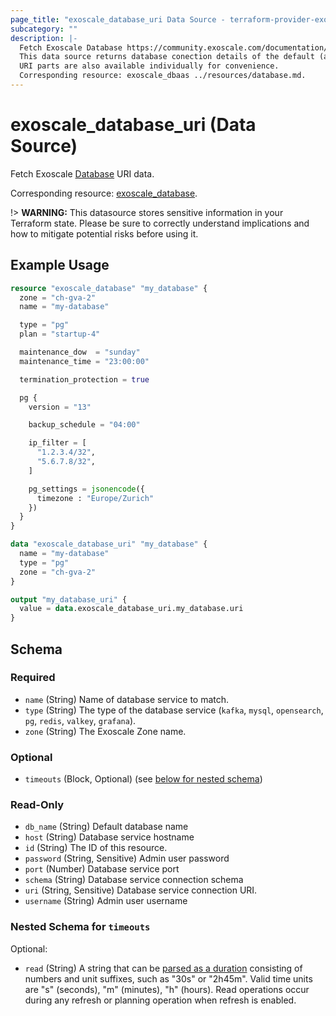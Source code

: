 ```yaml
---
page_title: "exoscale_database_uri Data Source - terraform-provider-exoscale"
subcategory: ""
description: |-
  Fetch Exoscale Database https://community.exoscale.com/documentation/dbaas/ connection URI data.
  This data source returns database conection details of the default (admin) user only.
  URI parts are also available individually for convenience.
  Corresponding resource: exoscale_dbaas ../resources/database.md.
---
```


# exoscale_database_uri (Data Source)

Fetch Exoscale [Database](https://community.exoscale.com/documentation/dbaas/) URI data.

Corresponding resource: [exoscale_database](../resources/database.md).

!> **WARNING:** This datasource stores sensitive information in your Terraform state. Please be sure to correctly understand implications and how to mitigate potential risks before using it.

## Example Usage

```terraform
resource "exoscale_database" "my_database" {
  zone = "ch-gva-2"
  name = "my-database"

  type = "pg"
  plan = "startup-4"

  maintenance_dow  = "sunday"
  maintenance_time = "23:00:00"

  termination_protection = true

  pg {
    version = "13"

    backup_schedule = "04:00"

    ip_filter = [
      "1.2.3.4/32",
      "5.6.7.8/32",
    ]

    pg_settings = jsonencode({
      timezone : "Europe/Zurich"
    })
  }
}

data "exoscale_database_uri" "my_database" {
  name = "my-database"
  type = "pg"
  zone = "ch-gva-2"
}

output "my_database_uri" {
  value = data.exoscale_database_uri.my_database.uri
}
```

<!-- schema generated by tfplugindocs -->
## Schema

### Required

- `name` (String) Name of database service to match.
- `type` (String) The type of the database service (`kafka`, `mysql`, `opensearch`, `pg`, `redis`, `valkey`, `grafana`).
- `zone` (String) The Exoscale Zone name.

### Optional

- `timeouts` (Block, Optional) (see [below for nested schema](#nestedblock--timeouts))

### Read-Only

- `db_name` (String) Default database name
- `host` (String) Database service hostname
- `id` (String) The ID of this resource.
- `password` (String, Sensitive) Admin user password
- `port` (Number) Database service port
- `schema` (String) Database service connection schema
- `uri` (String, Sensitive) Database service connection URI.
- `username` (String) Admin user username

<a id="nestedblock--timeouts"></a>
### Nested Schema for `timeouts`

Optional:

- `read` (String) A string that can be [parsed as a duration](https://pkg.go.dev/time#ParseDuration) consisting of numbers and unit suffixes, such as "30s" or "2h45m". Valid time units are "s" (seconds), "m" (minutes), "h" (hours). Read operations occur during any refresh or planning operation when refresh is enabled.
